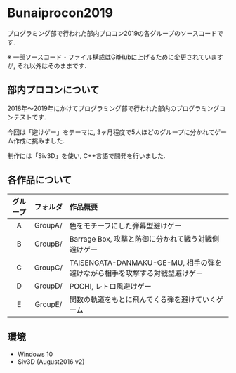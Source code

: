 # Bunaiprocon2019

プログラミング部で行われた部内プロコン2019の各グループのソースコードです.

※ 一部ソースコード・ファイル構成はGitHubに上げるために変更されていますが, それ以外はそのままです.

## 部内プロコンについて

2018年～2019年にかけてプログラミング部で行われた部内のプログラミングコンテストです.

今回は「避けゲー」をテーマに, 3ヶ月程度で5人ほどのグループに分かれてゲーム作成に挑みました.

制作には「Siv3D」を使い, C++言語で開発を行いました.

## 各作品について

| グループ | フォルダ | 作品概要 |
|:-:|:-:|:-|
| A | GroupA/ | 色をモチーフにした弾幕型避けゲー |
| B | GroupB/ | Barrage Box, 攻撃と防御に分かれて戦う対戦側避けゲー |
| C | GroupC/ | TAISENGATA-DANMAKU-GE-MU, 相手の弾を避けながら相手を攻撃する対戦型避けゲー |
| D | GroupD/ | POCHI, レトロ風避けゲー |
| E | GroupE/ | 関数の軌道をもとに飛んでくる弾を避けていくゲーム |

## 環境

- Windows 10
- Siv3D (August2016 v2)
